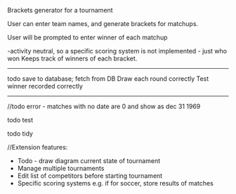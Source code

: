 Brackets generator for a tournament

User can enter team names, and generate brackets for matchups.

User will be prompted to enter winner of each matchup

 -activity neutral, so a specific scoring system is not implemented - just who won
Keeps track of winners of each bracket.

*****************
todo save to database; fetch from DB
Draw each round correctly
Test winner recorded correctly
*****************


//todo error - matches with no date are 0 and show as dec 31 1969


todo test

todo tidy


//Extension features:
* Todo - draw diagram current state of tournament
* Manage multiple tournaments
* Edit list of competitors before starting tournament
* Specific scoring systems e.g. if for soccer, store results of matches


